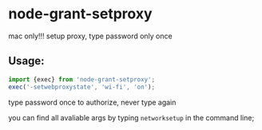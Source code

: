# node-grant-setproxy
mac only!!!
setup proxy, type password only once
## Usage:
```javascript
import {exec} from 'node-grant-setproxy';
exec('-setwebproxystate', 'wi-fi', 'on');

```
type password once to authorize, never type again

you can find all avaliable args by typing `networksetup` in the command line;
